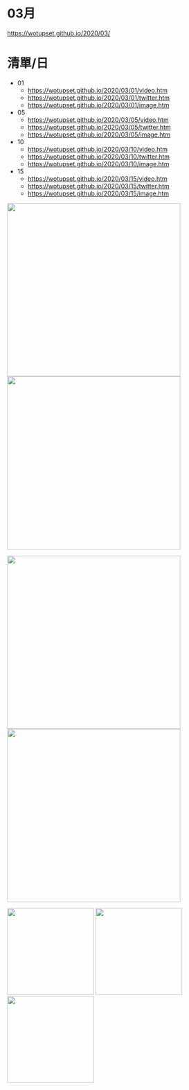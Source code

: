 # 03月
https://wotupset.github.io/2020/03/

# 清單/日
+ 01
  + https://wotupset.github.io/2020/03/01/video.htm 
  + https://wotupset.github.io/2020/03/01/twitter.htm  
  + https://wotupset.github.io/2020/03/01/image.htm 
+ 05
  + https://wotupset.github.io/2020/03/05/video.htm 
  + https://wotupset.github.io/2020/03/05/twitter.htm  
  + https://wotupset.github.io/2020/03/05/image.htm 
+ 10
  + https://wotupset.github.io/2020/03/10/video.htm 
  + https://wotupset.github.io/2020/03/10/twitter.htm  
  + https://wotupset.github.io/2020/03/10/image.htm 
+ 15
  + https://wotupset.github.io/2020/03/15/video.htm 
  + https://wotupset.github.io/2020/03/15/twitter.htm  
  + https://wotupset.github.io/2020/03/15/image.htm 

<img src="https://i.imgur.com/w0bvRXD.jpg" width="400" height="auto">
<img src="https://i.imgur.com/bIg858g.jpg" width="400" height="auto">



<img src="https://i.imgur.com/TGBYwyq.jpg" width="400" height="auto"> <img src="https://i.imgur.com/gdmlr20.jpg" width="400" height="auto">


<img src="https://i.imgur.com/drx4S37.jpg" width="200" height="auto"> <img src="https://i.imgur.com/69z8i3S.jpg" width="200" height="auto"> <img src="https://i.imgur.com/uXbeCh4.jpg" width="200" height="auto">
